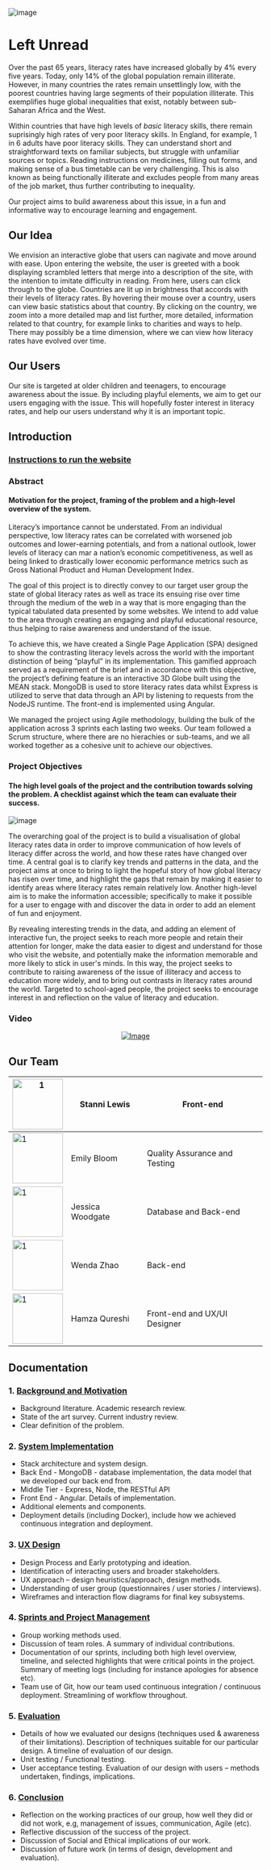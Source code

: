 
![image](https://user-images.githubusercontent.com/45073537/111315589-6f743f00-865a-11eb-86fa-42c03ca56bef.png)

# Left Unread

Over the past 65 years, literacy rates have increased globally by 4% every five years. Today, only 14% of the global population remain illiterate. However, in many countries the rates remain unsettlingly low, with the poorest countries having large segments of their population illiterate. This exemplifies huge global inequalities that exist, notably between sub-Saharan Africa and the West.

Within countries that have high levels of *basic* literacy skills, there remain suprisingly high rates of very poor literacy skills. In England, for example, 1 in 6 adults have poor literacy skills. They can understand short and straightforward texts on familiar subjects, but struggle with unfamiliar sources or topics. Reading instructions on medicines, filling out forms, and making sense of a bus timetable can be very challenging. This is also known as being functionally illiterate and excludes people from many areas of the job market, thus further contributing to inequality.

Our project aims to build awareness about this issue, in a fun and informative way to encourage learning and engagement.


## Our Idea

We envision an interactive globe that users can nagivate and move around with ease. Upon entering the website, the user is greeted with a book displaying scrambled letters that merge into a description of the site, with the intention to imitate difficulty in reading. From here, users can click through to the globe. Countries are lit up in brightness that accords with their levels of literacy rates. By hovering their mouse over a country, users can view basic statistics about that country. By clicking on the country, we zoom into a more detailed map and list further, more detailed, information related to that country, for example links to charities and ways to help. There may possibly be a time dimension, where we can view how literacy rates have evolved over time.

## Our Users

Our site is targeted at older children and teenagers, to encourage awareness about the issue. By including playful elements, we aim to get our users engaging with the issue. This will hopefully foster interest in literacy rates, and help our users understand why it is an important topic.

## Introduction

### [Instructions to run the website](https://github.com/jess-mw/desk23/blob/main/Documentation/2.%20System%20Implementation/Instructions%20to%20run%20the%20website.md)

### Abstract
#### Motivation for the project, framing of the problem and a high-level overview of the system. 

Literacy’s importance cannot be understated. From an individual perspective, low literacy rates can be correlated with worsened job outcomes and lower-earning potentials, and from a national outlook, lower levels of literacy can mar a nation’s economic competitiveness, as well as being linked to drastically lower economic performance metrics such as Gross National Product and Human Development Index. 

The goal of this project is to directly convey to our target user group the state of global literacy rates as well as trace its ensuing rise over time through the medium of the web in a way that is more engaging than the typical tabulated data presented by some websites. We intend to add value to the area through creating an engaging and playful educational resource, thus helping to raise awareness and understand of the issue.

To achieve this, we have created a Single Page Application (SPA) designed to show the contrasting literacy levels across the world with the important distinction of being “playful” in its implementation. This gamified approach served as a requirement of the brief and in accordance with this objective, the project’s defining feature is an interactive 3D Globe built using the MEAN stack. MongoDB is used to store literacy rates data whilst Express is utilized to serve that data through an API by listening to requests from the NodeJS runtime. The front-end is implemented using Angular.

We managed the project using Agile methodology, building the bulk of the application across 3 sprints each lasting two weeks. Our team followed a Scrum structure, where there are no hierachies or sub-teams, and we all worked together as a cohesive unit to achieve our objectives.

### Project Objectives
#### The high level goals of the project and the contribution towards solving the problem. A checklist against which the team can evaluate their success. 

![image](https://user-images.githubusercontent.com/74050529/117741822-36d88800-b1fb-11eb-9ac0-89e5c9c61833.png)

The overarching goal of the project is to build a visualisation of global literacy rates data in order to improve communication of how levels of literacy differ across the world, and how these rates have changed over time. A central goal is to clarify key trends and patterns in the data, and the project aims at once to bring to light the hopeful story of how global literacy has risen over time, and highlight the gaps that remain by making it easier to identify areas where literacy rates remain relatively low. Another high-level aim is to make the information accessible; specifically to make it possible for a user to engage with and discover the data in order to add an element of fun and enjoyment. 

By revealing interesting trends in the data, and adding an element of interactive fun, the project seeks to reach more people and retain their attention for longer, make the data easier to digest and understand for those who visit the website, and potentially make the information memorable and more likely to stick in user's minds. In this way, the project seeks to contribute to raising awareness of the issue of illiteracy and access to education more widely, and to bring out contrasts in literacy rates around the world. Targeted to school-aged people, the project seeks to encourage interest in and reflection on the value of literacy and education.

### Video

<div align="center">
  
  [![Image](https://github.com/jess-mw/desk23/blob/main/Documentation/3.%20UX%20Design/Prototyping/YTThumbnail.PNG)](https://youtu.be/DQVtGObztLg)

</div>

## Our Team
| <img src="https://github.com/jess-mw/desk23/blob/main/Documentation/3.%20UX%20Design/Appendix/TeamPhotos/stanni.png"  alt="1" width = 100px height = 100px >   | Stanni Lewis     | Front-end                     |
|---|------------------|-------------------------------|
| <img src="https://github.com/jess-mw/desk23/blob/main/Documentation/3.%20UX%20Design/Appendix/TeamPhotos/emily.jpg"  alt="1" width = 100px height = 100px >   | Emily Bloom      | Quality Assurance and Testing |
| <img src="https://github.com/jess-mw/desk23/blob/main/Documentation/3.%20UX%20Design/Appendix/TeamPhotos/jess_photo.jpg"  alt="1" width = 100px height = 100px >   | Jessica Woodgate | Database and Back-end         |
| <img src="https://github.com/jess-mw/desk23/blob/main/Documentation/3.%20UX%20Design/Appendix/TeamPhotos/wenda.jpg"  alt="1" width = 100px height = 100px >   | Wenda Zhao       | Back-end                      |
|  <img src="https://github.com/jess-mw/desk23/blob/main/Documentation/3.%20UX%20Design/Appendix/TeamPhotos/Hamza.jpg"  alt="1" width = 100px height = 100px > | Hamza Qureshi    | Front-end and UX/UI Designer  |

## Documentation
### 1. [Background and Motivation](https://github.com/jess-mw/desk23/blob/main/Documentation/1.%20Background%20and%20Motivation/README.md)

* Background literature. Academic research review.
* State of the art survey. Current industry review.
* Clear definition of the problem.

### 2. [System Implementation](https://github.com/jess-mw/desk23/blob/main/Documentation/2.%20System%20Implementation/README.md)

* Stack architecture and system design.
* Back End - MongoDB - database implementation, the data model that we developed our back end from.
* Middle Tier - Express, Node, the RESTful API
* Front End - Angular. Details of implementation.
* Additional elements and components.
* Deployment details (including Docker), include how we achieved continuous integration and deployment.

### 3. [UX Design](https://github.com/jess-mw/desk23/blob/main/Documentation/3.%20UX%20Design/README.md)

* Design Process and Early prototyping and ideation.
* Identification of interacting users and broader stakeholders.
* UX approach – design heuristics/approach, design methods.
* Understanding of user group (questionnaires / user stories / interviews).
* Wireframes and interaction flow diagrams for final key subsystems.

### 4. [Sprints and Project Management](https://github.com/jess-mw/desk23/blob/main/Documentation/4.%20Sprints%20and%20Project%20Management/README.md)

* Group working methods used.
* Discussion of team roles. A summary of individual contributions.
* Documentation of our sprints, including both high level overview, timeline, and selected highlights that were critical points in the project. Summary of meeting logs (including for instance apologies for absence etc).
* Team use of Git, how our team used continuous integration / continuous deployment. Streamlining of workflow throughout.

### 5. [Evaluation](https://github.com/jess-mw/desk23/blob/main/Documentation/5.%20Evaluation/README.md)

* Details of how we evaluated our designs (techniques used & awareness of their limitations). Description of techniques suitable for our particular design. A timeline of evaluation of our design.
* Unit testing / Functional testing.
* User acceptance testing. Evaluation of our design with users – methods undertaken, findings, implications.

### 6. [Conclusion](https://github.com/jess-mw/desk23/blob/main/Documentation/6.%20Conclusion/README.md)

* Reflection on the working practices of our group, how well they did or did not work, e.g, management of issues, communication, Agile (etc).
* Reflective discussion of the success of the project.
* Discussion of Social and Ethical implications of our work.
* Discussion of future work (in terms of design, development and evaluation).


